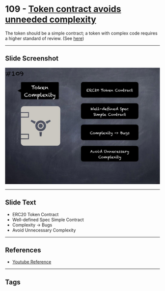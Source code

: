 # 109 - [Token contract avoids unneeded complexity](Token%20contract%20avoids%20unneeded%20complexity.md)

The token should be a simple contract; a token with complex code requires a higher standard of review. (See [here](https://github.com/crytic/building-secure-contracts/blob/master/development-guidelines/token_integration.md#contract-composition))

___
## Slide Screenshot
![0109.jpg](../../images/5.%20Pitfalls%20and%20Best%20Practices%20201/109.jpg)
___
## Slide Text
- ERC20 Token Contract
- Well-defined Spec Simple Contract
- Complexity -> Bugs
- Avoid Unnecessary Complexity
___
## References
- [Youtube Reference](https://youtu.be/WGM1SF8twmw?t=589)
___
## Tags